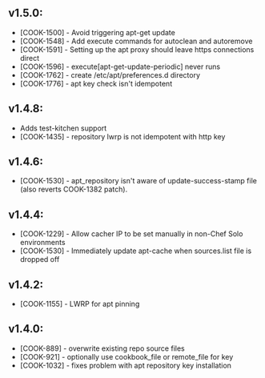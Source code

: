 ## v1.5.0:

* [COOK-1500] - Avoid triggering apt-get update
* [COOK-1548] - Add execute commands for autoclean and autoremove
* [COOK-1591] - Setting up the apt proxy should leave https
  connections direct
* [COOK-1596] - execute[apt-get-update-periodic] never runs
* [COOK-1762] - create /etc/apt/preferences.d directory
* [COOK-1776] - apt key check isn't idempotent

## v1.4.8:

* Adds test-kitchen support
* [COOK-1435] - repository lwrp is not idempotent with http key

## v1.4.6:

* [COOK-1530] - apt_repository isn't aware of update-success-stamp
  file (also reverts COOK-1382 patch).

## v1.4.4:

* [COOK-1229] - Allow cacher IP to be set manually in non-Chef Solo
  environments
* [COOK-1530] - Immediately update apt-cache when sources.list file is dropped off

## v1.4.2:

* [COOK-1155] - LWRP for apt pinning

## v1.4.0:

* [COOK-889] - overwrite existing repo source files
* [COOK-921] - optionally use cookbook\_file or remote\_file for key
* [COOK-1032] - fixes problem with apt repository key installation
